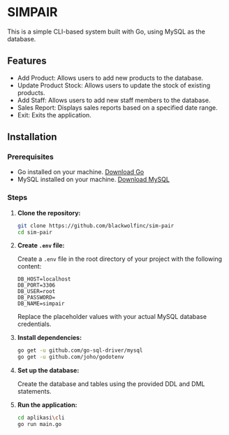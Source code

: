 # SIMPAIR

This is a simple CLI-based system built with Go, using MySQL as the database.

## Features

- Add Product: Allows users to add new products to the database.
- Update Product Stock: Allows users to update the stock of existing products.
- Add Staff: Allows users to add new staff members to the database.
- Sales Report: Displays sales reports based on a specified date range.
- Exit: Exits the application.

## Installation

### Prerequisites

- Go installed on your machine. [Download Go](https://golang.org/dl/)
- MySQL installed on your machine. [Download MySQL](https://dev.mysql.com/downloads/mysql/)

### Steps

1. **Clone the repository:**

    ```sh
    git clone https://github.com/blackwolfinc/sim-pair
    cd sim-pair
    ```

2. **Create `.env` file:**

    Create a `.env` file in the root directory of your project with the following content:

    ```env
    DB_HOST=localhost
    DB_PORT=3306
    DB_USER=root
    DB_PASSWORD=
    DB_NAME=simpair
    ```

    Replace the placeholder values with your actual MySQL database credentials.

3. **Install dependencies:**

    ```sh
    go get -u github.com/go-sql-driver/mysql
    go get -u github.com/joho/godotenv
    ```

4. **Set up the database:**

    Create the database and tables using the provided DDL and DML statements.

5. **Run the application:**

    ```sh
    cd aplikasi\cli
    go run main.go
    ```
